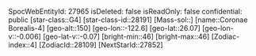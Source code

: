 ﻿---
location: [26.07,-122.6,150]
type: Station
tags:
- astro/Star

---
SpocWebEntityId: 27965
isDeleted: false
isReadOnly: false
confidential: public
[star-class::G4]
[star-class-id::28191]
[Mass-sol::]
[name::Coronae Borealis-4]
[geo-alt::150]
[geo-lon::-122.6]
[geo-lat::26.07]
[geo-lon-v::-0.006]
[geo-lat-v::-0.07]
[bright-min::46]
[bright-max::46]
[Zodiac-index::4]
[ZodiacId::28109]
[NextStarId::27852]

